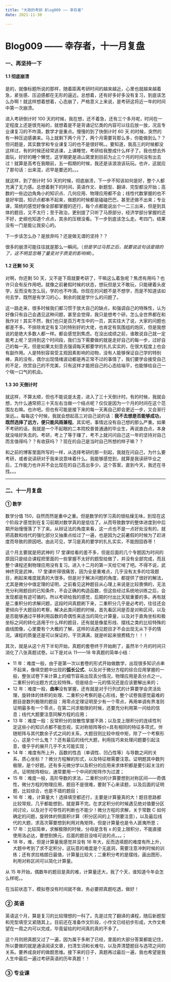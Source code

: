 ```yaml
---
title: "大政的考研 Blog009 —— 幸存者"
date: 2021-11-30

---
```


# Blog009 —— 幸存者，十一月复盘

### 一、再坚持一下

#### 1.1 彻底崩溃

是的，就像标题所说的那样，随着距离考研时间的越来越近，心里也就越来越着急，紧张感、压迫感都在无形的逼近。总想着，还有好多好多没有复习，到底该怎么办啊！就这样想着想着，心态崩了，严格意义上来说，是考研这将近一年的时间中第一次崩溃。

进入考研倒计时 100 天的时候，我在想，还不着急，还有三个多月呢，时间在一定程度上还是很充裕的，就想着是不是背诵记忆类的内容可以往后放一放，况且专业课复习的不咋滴，数学才是重点。慢慢的到了快倒计时 60 天 的时候，突然的有一种压迫感袭来。马上就剩下两个月了，两个月需要背那么多，你能做到么？？但问题是，其实数学和专业课复习的也不是很好啊。。要知道，我高三的时候都没这样过，有的时候还经常逃课，上课睡觉，考研给我整成什么样子了。我也想去外面玩，好好的睡个懒觉，这学期更是进山窝里到目前为止三个月的时间没有出去过！就算是高考在我眼前，五一假期的时候，我还是该浪浪该玩玩。也许，这就应了那句话：出来混，迟早是要还的。。。

就这样，到了倒计时 50 天的时候，彻底崩溃，下一步不知该如何是好，整个人都充满了无力感。总想着剩下的时间，英语作文、新题型、翻译、完型都没开始；高数的一些边边角角小的知识点、几何应用、物理应用都不会；线性代数掌握的也不是好牢固，知识点都串不起来，做题的时候都是磕磕巴巴，甚至还做不出来；专业课，笼统的感觉好像全部都掌握的还行，每个点都能说出个一二三出来，但是到具体的题目，又不太行；至于政治，更别提了只听了马原部分，经济学部分掌握的还不好，史纲也知道个点点，其余的压根没看。下一步到底该怎么走。考四门，结果没有一门是能让我安心的。

下一步该怎么办？是放弃吗？还是做无谓的坚持？？

很多的崩溃可能往往就是那么一瞬间。（*但是学过马哲之后，就要说这句话是错的了，这不明显忽略了量变对于质变的影响嘛*）。

#### 1.2 还剩 50 天

对啊，你还剩 50 天，又不是下周就要考研了，干嘛这么着急呢？焦虑有用吗？也许只会有反作用吧。就像之前暑假时候的状态，想玩但是又不敢玩，只能硬着头皮学，反而没有怎么玩，学的也不咋滴。你现在的问题不是不想学，而是不知道该如何去学，既然是有学习的心，剩余的就是学什么的问题了。

这一路走来，很多时候我们都习惯于放大自己的缺点，和强调自己的特殊性，认为好像只有自己会遇见这种问题，甚至会觉得，我只是想考个研，怎么全世界都在和我作对！其实不然，我们也只是百万考生中的一员，其实往大了说，大家的问题也都差不多。不排除肯定有复习的特别好的大佬，也肯定有氛围组的炮灰，但是我想说的是绝大多数人都一样。都会感觉到焦虑。在没出成绩之前，谁敢说自己就一定能考上呢？坚持到这个时间段，我们当下需要做的就是走好自己的每一步，过好自己的每一天。但是如果太刻意去强调每天都要学的扎扎实实的，在很大程度上也会有副作用。人是特别容易受主观因素影响的动物，没有人能够保证自己学的特别棒，真的没有，偶尔出现情绪波动都是再正常不过的事情了，我们要学会接受自己的不足，欣赏自己的不完美，只有这样才能把自己的心态给端平，也能够给自己一个喘一口气的机会。

#### 1.3 30 天倒计时

就这样，不算太顺，但也不能说是太差，进入了三十天倒计时。有的时候，我就会想，为什么通常把三十天左右当做一个结点呢？仅仅是因为一个月的时间在这个范围左右嘛。也许吧。但也有可能是接下来的每一天离自己即会更近一步，又会渐行渐远。。每每这个时候，我就会想起高三对自己说的话：**我不去想是否能够成功，既然选择了远方，便只能风雨兼程**。其实吧，事情远没有自己想的那么严重。如果不考研的话，我就是一个不起眼的二本院校普普通通的毕业生，再说直白点，本身就没啥好失去的。考研，考上了等于赚了，考不上就问问自己这一年的坚持对自己而言值得吗？？有收获吗？？现在的自己是当时自己所想的样子嘛？？

和之前的博客里面所写的一样，从选择考研的那一刻起，我就在问自己，为什么要考研，或者说读研对于我来说意味着什么。我能够感觉到，就算是我读研毕业之后，工作能力也许并不会比现在的自己高出多少。这个答案，直到今天，我还在寻找。。。

---

### 二、十一月复盘

#### ① 数学

数学分值 150，自然而然是重中之重。但是数学的学习真的很枯燥无味，到现在这个阶段才感觉到在复习前期对数学真的是低估了。从而导致数学的整体进度到中后期开始慢慢落了下了来。从辩证法的角度来看，这一点也不是一点好处没有的，就把高数和线代的强化部分又抽重点给过了一遍，也是因为之前暑假的时候为了赶进度而导致的原因吧。由此可见，学习是真的要学的扎扎实实，不能囫囵吞枣！

这个月主要就是把武神的 17 堂课给看的差不多，但是后面的几个专题因为时间的原因只是结合课程把里面的一些掌握不太好的题型给做了，并没有全部完成，而且整个课程还剩物理应用没有复习。进入十二月的第一天给它啃了吧。不得不说，武神终究是武神， 17 堂课听得很痛苦，因为全是重难点，几乎没有太多的垃圾题目，刷起来难度就真的大很多。但是对于解决问题的角度，都提供了很好的解法，尤其是微分中值定理的证明，之前看见这种题目从心理上来说是比较畏惧的，无法充分利用题目的已知条件，不会正确的构造函数，但这些经过系统地训练之后，会发现都是有迹可循的。所以考研给我的感觉，后期的付出比天赋重要的多。再有就是二重积分的求解问题，这段时间真题刷下来，二重积分几乎是必考的，往往还会更倾向于大题目的考察，解决此类问题的时候，首先看区间是否是对称区间，以及是否能够通过平移利用函数的奇偶性来适当的简化计算量，以及对于直角坐标和极坐标之间的转化适用于什么样的题目，还有就是像星形线、摆线之类的比较特殊的曲线图像，心里要有个大概的了解，这样的话遇见题目才不会出现无从下手的情况。课程的质量还是可以保证的，干货满满，就是听起来很费精力！！！

其次，就是从这个月下半旬开始，真题的套卷终于开始刷了，虽然半个月的时间只消化了八张真题试卷。以下是对从 11——18 年真题的简单小结：

-    11 年：难度一般，由于是第一次以套卷的形式开始做数学，出现很多知识点串不起来，像填空题中出现的**弧长公式**、以及对于微分方程的综合应用掌握的一般，整张试卷下来计算上的细节容易出现丢分情况，物理应用是丢分点之一，二重积分的出题方式比较特殊，但是结合一元的情况还是应该要解出来的；
-    12 年：难度一般，**曲率**没有掌握，还有就是对于行列式的计算要学会灵活处理，旋转体的体积的处理、二重积分考察的是心形线，整个试卷我感觉最难的题目是数列极限的题目：用零点定理证明至少有一个零点，再用单调有界准则证明最多有一个零点，在第二问求极限的时候，还要充分利用第一问给的信息；线代大题要注意同解方程的应用；
-    13 年：难度一般：反常积分的敛散性掌握不熟；以及变上限积分的连续性判定这些小的知识点都不能忽视，实对称矩阵等价=具有相同的特征多项式，伴随矩阵与其代数余子式之间的关系，大题目则比较中规中矩，除了一个考察形心，这是个什么鬼？？还有最后的线代大题，利用技巧来处理问题要引起注意，傻乎乎的展开几乎不太可能实现；
-    14 年：难度有所上升，函数的性态（单调性、凹凸性等）与导数之间的关系，质心坐标？？微分方程解的形式，以及特征根需要注意。证明题其中数列极限，是个好题。还有多元微分学以及积分的应用来求体积都是要引起关注的点。证明矩阵相似，通常要用一个中间的矩阵作为过渡；
-    15 年：难度一般，高阶导数的求法，二重积分的计算要想到对称区间——奇偶性，微分方程的物理应用，题目不是很难，要耐下心来读题，以及后面的证明题，比较综合，也是不错的题目；
-    16 年：难，计算量大！选择填空都还行，主要是计算量真的大！题目思路都比较常规，几乎都能想到，就是算不完。在求定积分的时候遇见绝对值要分区间讨论，以及对于可导性的判断也不能少！微分方程的求解，关于常数 C 如何确定的问题，旋转体的侧面积计算（积分区间的上下限要注意），以及最后线代的大题，求高次幂要想到利用对角矩阵，但是计算量也是令人匪夷所思；
-    17 年：比较简单，求解极限的时候，分母是含有 x 的变上限积分，不能直接使用洛必达，要想到换元，后面的题目没啥可说的点。。。；
-    18 年，难，但是计算量我感觉并没有 16 年大，反而选填题的难度有所上升，大题中考到了求不定积分，这玩意的难度是个无底洞，需要注意冲刺时候的训练；还有求拉格朗日最值，计算量比较大；二重积分考的是摆线，画出图形，利用对称区间可以简化计算量。

从 15 年开始，偶数年的题目是真的难，计算量还大，我了个天，谁知道今年会怎么样呢。。

在当前状态下，模拟卷没有时间就不做，务必要把真题吃透，做好！

### ② 英语

英语这个月，算是复习的比较理想的一科了。先是过完了翻译的课程，随后新题型和完型填空又紧随其上。目前还在准备作文阶段，小作文已经初步形成，大作文希望在一周之内可以完成，毕竟留给的时间真的真的不多了。

这个月则把真题又过了一遍，因为属于多刷了已经，里面的大部分答案都能记住，所以要做的就是通读阅读文章，扫清生词和长难句，以及弄清楚题目与选项之间的关系。要养成良好的做题思维。接下来的日子，真题再过最后一遍，我也希望是我人生中最后一遍过考研英语的历年真题！！

### ③ 专业课
